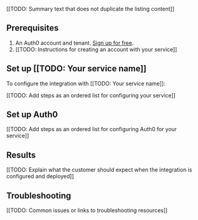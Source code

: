 [[TODO: Summary text that does not duplicate the listing content]]

## Prerequisites

1. An Auth0 account and tenant. [Sign up for free](https://auth0.com/signup).
2. [[TODO: Instructions for creating an account with your service]]

## Set up [[TODO: Your service name]]

To configure the integration with [[TODO: Your service name]]:

[[TODO: Add steps as an ordered list for configuring your service]]

## Set up Auth0

[[TODO: Add steps as an ordered list for configuring Auth0 for your service]]

## Results

[[TODO: Explain what the customer should expect when the integration is configured and deployed]]

## Troubleshooting

[[TODO: Common issues or links to troubleshooting resources]]